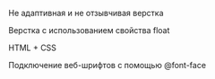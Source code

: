 <p>Не адаптивная и не отзывчивая верстка</p>
<p>Верстка с использованием свойства float</p>
<p>HTML + CSS</p>
<p>Подключение веб-шрифтов с помощью @font-face</p>
